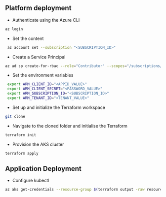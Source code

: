 ## Platform deployment

+ Authenticate using the Azure CLI
```bash
az login
```
+ Set the content
```bash
 az account set --subscription "<SUBSCRIPTION_ID>"
```
+ Create a Service Principal
```bash
az ad sp create-for-rbac --role="Contributor" --scopes="/subscriptions/<SUBSCRIPTION_ID>"
```
+ Set the environment variables
```bash
 export ARM_CLIENT_ID="<APPID_VALUE>"
 export ARM_CLIENT_SECRET="<PASSWORD_VALUE>"
 export ARM_SUBSCRIPTION_ID="<SUBSCRIPTION_ID>"
 export ARM_TENANT_ID="<TENANT_VALUE>"
 ```
+ Set up and initialize the Terraform workspace
```bash
git clone 
```
+ Navigate to the cloned folder and initialise the Terraform
```bash
terraform init
```
+ Provision the AKS cluster
```bash
terraform apply
```
## Application Deployment
+ Configure kubectl
```bash
az aks get-credentials --resource-group $(terraform output -raw resource_group_name) --name $(terraform output -raw kubernetes_cluster_name)
```
